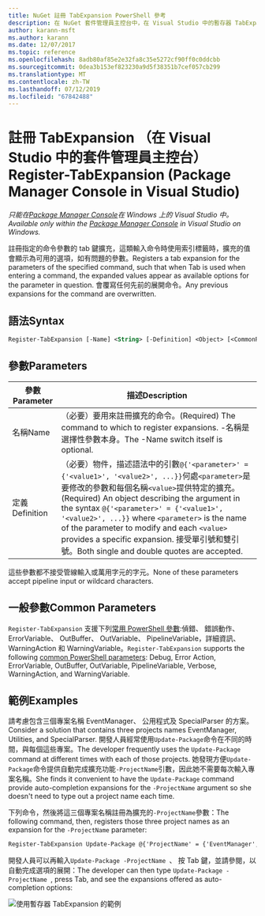 ```yaml
---
title: NuGet 註冊 TabExpansion PowerShell 參考
description: 在 NuGet 套件管理員主控台中，在 Visual Studio 中的暫存器 TabExpansion PowerShell 命令參考。
author: karann-msft
ms.author: karann
ms.date: 12/07/2017
ms.topic: reference
ms.openlocfilehash: 8adb80af85e2e32fa8c35e5272cf90ff0c0ddcbb
ms.sourcegitcommit: 0dea3b153ef823230a9d5f38351b7cef057cb299
ms.translationtype: MT
ms.contentlocale: zh-TW
ms.lasthandoff: 07/12/2019
ms.locfileid: "67842488"
---
```

# <a name="register-tabexpansion-package-manager-console-in-visual-studio"></a><span data-ttu-id="9820e-103">註冊 TabExpansion （在 Visual Studio 中的套件管理員主控台）</span><span class="sxs-lookup"><span data-stu-id="9820e-103">Register-TabExpansion (Package Manager Console in Visual Studio)</span></span>

<span data-ttu-id="9820e-104">*只能在[Package Manager Console](package-manager-console.md)在 Windows 上的 Visual Studio 中。*</span><span class="sxs-lookup"><span data-stu-id="9820e-104">*Available only within the [Package Manager Console](package-manager-console.md) in Visual Studio on Windows.*</span></span>

<span data-ttu-id="9820e-105">註冊指定的命令參數的 tab 鍵擴充，這類輸入命令時使用索引標籤時，擴充的值會顯示為可用的選項，如有問題的參數。</span><span class="sxs-lookup"><span data-stu-id="9820e-105">Registers a tab expansion for the parameters of the specified command, such that when Tab is used when entering a command, the expanded values appear as available options for the parameter in question.</span></span> <span data-ttu-id="9820e-106">會覆寫任何先前的展開命令。</span><span class="sxs-lookup"><span data-stu-id="9820e-106">Any previous expansions for the command are overwritten.</span></span>

## <a name="syntax"></a><span data-ttu-id="9820e-107">語法</span><span class="sxs-lookup"><span data-stu-id="9820e-107">Syntax</span></span>

```ps
Register-TabExpansion [-Name] <String> [-Definition] <Object> [<CommonParameters>]
```

## <a name="parameters"></a><span data-ttu-id="9820e-108">參數</span><span class="sxs-lookup"><span data-stu-id="9820e-108">Parameters</span></span>

| <span data-ttu-id="9820e-109">參數</span><span class="sxs-lookup"><span data-stu-id="9820e-109">Parameter</span></span> | <span data-ttu-id="9820e-110">描述</span><span class="sxs-lookup"><span data-stu-id="9820e-110">Description</span></span> |
| --- | --- |
| <span data-ttu-id="9820e-111">名稱</span><span class="sxs-lookup"><span data-stu-id="9820e-111">Name</span></span> | <span data-ttu-id="9820e-112">（必要）要用來註冊擴充的命令。</span><span class="sxs-lookup"><span data-stu-id="9820e-112">(Required) The command to which to register expansions.</span></span> <span data-ttu-id="9820e-113">-名稱是選擇性參數本身。</span><span class="sxs-lookup"><span data-stu-id="9820e-113">The -Name switch itself is optional.</span></span> |
| <span data-ttu-id="9820e-114">定義</span><span class="sxs-lookup"><span data-stu-id="9820e-114">Definition</span></span> | <span data-ttu-id="9820e-115">（必要）物件，描述語法中的引數`@{'<parameter>' = {'<value1>', '<value2>', ...}}`何處`<parameter>`是要修改的參數和每個名稱`<value>`提供特定的擴充。</span><span class="sxs-lookup"><span data-stu-id="9820e-115">(Required) An object describing the argument in the syntax `@{'<parameter>' = {'<value1>', '<value2>', ...}}` where `<parameter>` is the name of the parameter to modify and each `<value>` provides a specific expansion.</span></span> <span data-ttu-id="9820e-116">接受單引號和雙引號。</span><span class="sxs-lookup"><span data-stu-id="9820e-116">Both single and double quotes are accepted.</span></span> |

<span data-ttu-id="9820e-117">這些參數都不接受管線輸入或萬用字元的字元。</span><span class="sxs-lookup"><span data-stu-id="9820e-117">None of these parameters accept pipeline input or wildcard characters.</span></span>

## <a name="common-parameters"></a><span data-ttu-id="9820e-118">一般參數</span><span class="sxs-lookup"><span data-stu-id="9820e-118">Common Parameters</span></span>

<span data-ttu-id="9820e-119">`Register-TabExpansion` 支援下列[常用 PowerShell 參數](http://go.microsoft.com/fwlink/?LinkID=113216):偵錯、 錯誤動作、 ErrorVariable、 OutBuffer、 OutVariable、 PipelineVariable，詳細資訊、 WarningAction 和 WarningVariable。</span><span class="sxs-lookup"><span data-stu-id="9820e-119">`Register-TabExpansion` supports the following [common PowerShell parameters](http://go.microsoft.com/fwlink/?LinkID=113216): Debug, Error Action, ErrorVariable, OutBuffer, OutVariable, PipelineVariable, Verbose, WarningAction, and WarningVariable.</span></span>

## <a name="examples"></a><span data-ttu-id="9820e-120">範例</span><span class="sxs-lookup"><span data-stu-id="9820e-120">Examples</span></span>

<span data-ttu-id="9820e-121">請考慮包含三個專案名稱 EventManager、 公用程式及 SpecialParser 的方案。</span><span class="sxs-lookup"><span data-stu-id="9820e-121">Consider a solution that contains three projects names EventManager, Utilities, and SpecialParser.</span></span> <span data-ttu-id="9820e-122">開發人員經常使用`Update-Package`命令在不同的時間，與每個這些專案。</span><span class="sxs-lookup"><span data-stu-id="9820e-122">The developer frequently uses the `Update-Package` command at different times with each of those projects.</span></span> <span data-ttu-id="9820e-123">她發現方便`Update-Package`命令提供自動完成擴充功能`-ProjectName`引數，因此她不需要每次輸入專案名稱。</span><span class="sxs-lookup"><span data-stu-id="9820e-123">She finds it convenient to have the `Update-Package` command provide auto-completion expansions for the `-ProjectName` argument so she doesn't need to type out a project name each time.</span></span> 

<span data-ttu-id="9820e-124">下列命令，然後將這三個專案名稱註冊為擴充的`-ProjectName`參數：</span><span class="sxs-lookup"><span data-stu-id="9820e-124">The following command, then, registers those three project names as an expansion for the `-ProjectName` parameter:</span></span>

```ps
Register-TabExpansion Update-Package @{'ProjectName' = {'EventManager', 'Utilities', 'SpecialParser'}}    
```

<span data-ttu-id="9820e-125">開發人員可以再輸入`Update-Package -ProjectName `、 按 Tab 鍵，並請參閱，以自動完成選項的展開：</span><span class="sxs-lookup"><span data-stu-id="9820e-125">The developer can then type `Update-Package -ProjectName `, press Tab, and see the expansions offered as auto-completion options:</span></span>

![使用暫存器 TabExpansion 的範例](media/Register-TabExpansion-Example.png)
